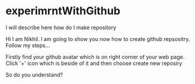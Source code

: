 # experimrntWithGithub
I will describe here how do I make repository

Hi I am Nikhil. I am going to show you now 
how to create github repsositry. Follow my 
steps...

Firstly find your github avatar which is on 
right corner of your web page. Click '+' icon
which is beside of it and then choose create 
new reposiry
 
So do you understand?
